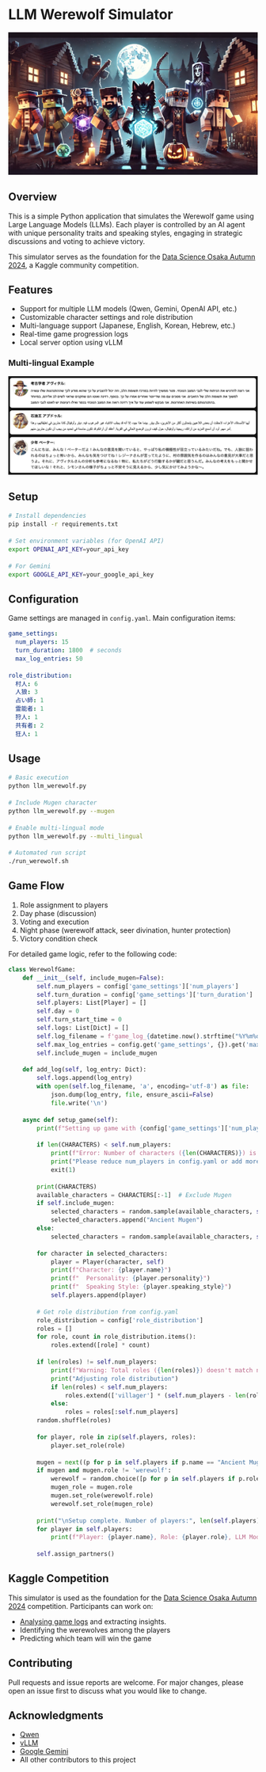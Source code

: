 # LLM Werewolf Simulator

![LLM Werewolf](llm_werewolf.jpeg)

## Overview

This is a simple Python application that simulates the Werewolf game using Large Language Models (LLMs). Each player is controlled by an AI agent with unique personality traits and speaking styles, engaging in strategic discussions and voting to achieve victory.

This simulator serves as the foundation for the [Data Science Osaka Autumn 2024](https://www.kaggle.com/competitions/data-science-osaka-autumn-2024), a Kaggle community competition.

## Features

- Support for multiple LLM models (Qwen, Gemini, OpenAI API, etc.)
- Customizable character settings and role distribution
- Multi-language support (Japanese, English, Korean, Hebrew, etc.)
- Real-time game progression logs
- Local server option using vLLM

### Multi-lingual Example

![Multi-lingual Log Visualization](multi-lingual-log.png)

## Setup
```bash
# Install dependencies
pip install -r requirements.txt

# Set environment variables (for OpenAI API)
export OPENAI_API_KEY=your_api_key

# For Gemini
export GOOGLE_API_KEY=your_google_api_key
```

## Configuration

Game settings are managed in `config.yaml`. Main configuration items:

```yaml
game_settings:
  num_players: 15
  turn_duration: 1800  # seconds
  max_log_entries: 50

role_distribution:
  村人: 6
  人狼: 3
  占い師: 1
  霊能者: 1
  狩人: 1
  共有者: 2
  狂人: 1
```

## Usage

```bash
# Basic execution
python llm_werewolf.py

# Include Mugen character
python llm_werewolf.py --mugen

# Enable multi-lingual mode
python llm_werewolf.py --multi_lingual

# Automated run script
./run_werewolf.sh
```

## Game Flow

1. Role assignment to players
2. Day phase (discussion)
3. Voting and execution
4. Night phase (werewolf attack, seer divination, hunter protection)
5. Victory condition check

For detailed game logic, refer to the following code:

```python
class WerewolfGame:
    def __init__(self, include_mugen=False):
        self.num_players = config['game_settings']['num_players']
        self.turn_duration = config['game_settings']['turn_duration']
        self.players: List[Player] = []
        self.day = 0
        self.turn_start_time = 0
        self.logs: List[Dict] = []
        self.log_filename = f'game_log_{datetime.now().strftime("%Y%m%d_%H%M%S")}.jsonl'
        self.max_log_entries = config.get('game_settings', {}).get('max_log_entries', 50)
        self.include_mugen = include_mugen

    def add_log(self, log_entry: Dict):
        self.logs.append(log_entry)
        with open(self.log_filename, 'a', encoding='utf-8') as file:
            json.dump(log_entry, file, ensure_ascii=False)
            file.write('\n')

    async def setup_game(self):
        print(f"Setting up game with {config['game_settings']['num_players']} players")

        if len(CHARACTERS) < self.num_players:
            print(f"Error: Number of characters ({len(CHARACTERS)}) is less than number of players ({self.num_players})")
            print("Please reduce num_players in config.yaml or add more characters to CHARACTERS list")
            exit(1)

        print(CHARACTERS)
        available_characters = CHARACTERS[:-1]  # Exclude Mugen
        if self.include_mugen:
            selected_characters = random.sample(available_characters, self.num_players - 1)
            selected_characters.append("Ancient Mugen")
        else:
            selected_characters = random.sample(available_characters, self.num_players)

        for character in selected_characters:
            player = Player(character, self)
            print(f"Character: {player.name}")
            print(f"  Personality: {player.personality}")
            print(f"  Speaking Style: {player.speaking_style}")
            self.players.append(player)

        # Get role distribution from config.yaml
        role_distribution = config['role_distribution']
        roles = []
        for role, count in role_distribution.items():
            roles.extend([role] * count)

        if len(roles) != self.num_players:
            print(f"Warning: Total roles ({len(roles)}) doesn't match number of players ({self.num_players})")
            print("Adjusting role distribution")
            if len(roles) < self.num_players:
                roles.extend(['villager'] * (self.num_players - len(roles)))
            else:
                roles = roles[:self.num_players]
        random.shuffle(roles)

        for player, role in zip(self.players, roles):
            player.set_role(role)

        mugen = next((p for p in self.players if p.name == "Ancient Mugen"), None)
        if mugen and mugen.role != 'werewolf':
            werewolf = random.choice([p for p in self.players if p.role == 'werewolf'])
            mugen_role = mugen.role
            mugen.set_role(werewolf.role)
            werewolf.set_role(mugen_role)

        print("\nSetup complete. Number of players:", len(self.players))
        for player in self.players:
            print(f"Player: {player.name}, Role: {player.role}, LLM Model: {player.llm_model}, LLM URL: {player.llm_url}")

        self.assign_partners()
```

## Kaggle Competition

This simulator is used as the foundation for the [Data Science Osaka Autumn 2024](https://www.kaggle.com/competitions/data-science-osaka-autumn-2024) competition. Participants can work on:

- [Analysing game logs](https://www.kaggle.com/code/nejumi/sample-visualizer-for-dsoa2024) and extracting insights.
- Identifying the werewolves among the players
- Predicting which team will win the game

## Contributing

Pull requests and issue reports are welcome. For major changes, please open an issue first to discuss what you would like to change.

## Acknowledgments

- [Qwen](https://github.com/QwenLM/Qwen)
- [vLLM](https://github.com/vllm-project/vllm)
- [Google Gemini](https://deepmind.google/technologies/gemini/)
- All other contributors to this project
